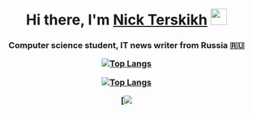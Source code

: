 <h1 align="center">Hi there, I'm <a href="https://daniilshat.ru/" target="_blank">Nick Terskikh</a> 
<img src="https://github.com/blackcater/blackcater/raw/main/images/Hi.gif" height="32"/></h1>
<h3 align="center">Computer science student, IT news writer from Russia 🇷🇺

[![Top Langs](https://github-readme-stats.vercel.app/api/top-langs/?username=SirAlpha&layout=compact)](https://github.com/SirAlpha/github-readme-stats)
  
[![Top Langs](https://github-readme-stats.vercel.app/api/top-langs/?username=SirAlpha)](https://github.com/SirAlpha/github-readme-stats)
  
[![](https://github-profile-summary-cards.vercel.app/api/cards/repos-per-language?username=daniilshat&theme=solarized_dark)
<!--
**SirAlpha/SirAlpha** is a ✨ _special_ ✨ repository because its `README.md` (this file) appears on your GitHub profile.

Here are some ideas to get you started:

- 🔭 I’m currently working on ...
- 🌱 I’m currently learning ...
- 👯 I’m looking to collaborate on ...
- 🤔 I’m looking for help with ...
- 💬 Ask me about ...
- 📫 How to reach me: ...
- 😄 Pronouns: ...
- ⚡ Fun fact: ...
-->
